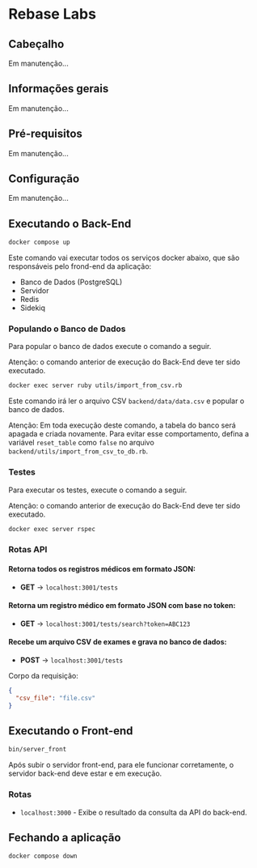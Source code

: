 # Rebase Labs

## Cabeçalho

Em manutenção...

<!-- - [Executando o Banco de Dados (PostgreSQL)](#executando-o-banco-de-dados-postgresql)
- [Executando os Servidores](#executando-os-servidores)
- [Exeutando os Jobs](#executando-os-jobs)
- [Populando o Banco de Dados](#populando-o-banco-de-dados)
- [Testes](#testes)

### Nota

- Ao executar um comando pela primeira vez, pode levar alguns segundos a mais devido ao download das gems necessárias.

### Resumo de Comandos

- `bin/database` - Executa o banco de dados
- `bin/server_front` - Executa o servidor front-end
- `bin/server_back` - Executa o servidor back-end
- `bin/populate_database` - Popula o banco de dados pela primeira vez
- `bin/tests_back` - Executa os testes

### Sugestão de primeiros passos

#### 1- Execute os testes:
   - `bin/tests_back`
#### 2- Se abituando com a interface sem o banco populado:
   - Execute o Banco de Dados e Servidores ao mesmo tempo:
      - `bin/database`
      - `bin/server_back`
      - `bin/server_front`
   - Entre na rota `localhost:3000/`
#### 3- Visualizando interface com dados populados:
   - Feche o que foi aberto anteriormente
   - Popule o Banco de Dados
      - `bin/populate_database`
   - Refaça os comandos do passo 2
#### 4- Inserindo dados manuelmente através de UPLOAD na página HTML
   - Feche o que foi aberto anteriormente
   - Resete o Banco de Dados
      - `docker volume rm relabs_back_database`
   - Execute os comandos do passo 2
   - Execute os jobs
      - `bin/jobs`
   - Entre na rota principal da aplicação front-end
      - `:3000/`
   - Faça upload de um arquivo CSV manualmente através do botão na página
   - Recarregue a página e procure pelo exame na listagem. -->

## Informações gerais

Em manutenção...

## Pré-requisitos

Em manutenção...

## Configuração

Em manutenção...

## Executando o Back-End

```bash
docker compose up
```

Este comando vai executar todos os serviços docker abaixo, que são responsáveis pelo frond-end da aplicação:
- Banco de Dados (PostgreSQL)
- Servidor
- Redis
- Sidekiq

### Populando o Banco de Dados

Para popular o banco de dados execute o comando a seguir. 

Atenção: o comando anterior de execução do Back-End deve ter sido executado.

```bash
docker exec server ruby utils/import_from_csv.rb
```

Este comando irá ler o arquivo CSV `backend/data/data.csv` e popular o banco de dados.

Atenção: Em toda execução deste comando, a tabela do banco será apagada e criada novamente. Para evitar esse comportamento, defina a variável `reset_table` como `false` no arquivo `backend/utils/import_from_csv_to_db.rb`.

### Testes

Para executar os testes, execute o comando a seguir. 

Atenção: o comando anterior de execução do Back-End deve ter sido executado.

```bash
docker exec server rspec
```

<!-- ### Back-end

```bash
bin/server_back
```

Após subir o servidor back-end, para ele funcionar corretamente, o Banco de Dados deve estar e em execução (e de preferencia populado). -->

### Rotas API

#### Retorna todos os registros médicos em formato JSON:
- **GET** → `localhost:3001/tests`

#### Retorna um registro médico em formato JSON com base no token:
- **GET** → `localhost:3001/tests/search?token=ABC123`

#### Recebe um arquivo CSV de exames e grava no banco de dados:
- **POST** → `localhost:3001/tests`

Corpo da requisição: 
```json
{ 
  "csv_file": "file.csv" 
}
```

## Executando o Front-end

```bash
bin/server_front
```

Após subir o servidor front-end, para ele funcionar corretamente, o servidor back-end deve estar e em execução.

### Rotas

- `localhost:3000` - Exibe o resultado da consulta da API do back-end.

## Fechando a aplicação

```bash
docker compose down
```

